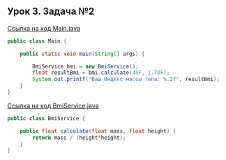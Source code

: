 ## Урок 3. Задача №2

[Ссылка на код Main.java](https://github.com/npetyaeva/javaLesson_3_2/blob/master/src/Main.java)

```java
public class Main {

    public static void main(String[] args) {

        BmiService bmi = new BmiService();
        float resultBmi = bmi.calculate(45F, 1.70F);
        System.out.printf("Ваш Индекс массы тела: %.2f", resultBmi);
    }
}
```

[Ссылка на код BmiService.java](https://github.com/npetyaeva/javaLesson_3_2/blob/master/src/BonusMilesService.java)

```java
public class BmiService {

    public float calculate(float mass, float height) {
        return mass / (height*height);
    }
}
```

